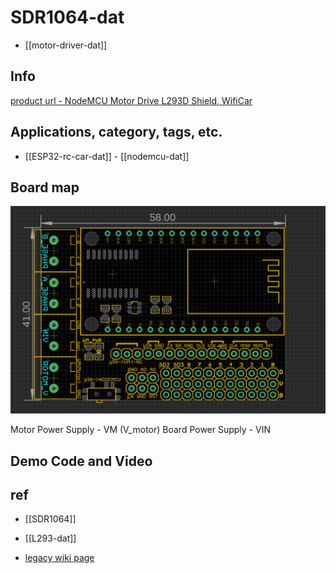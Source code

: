 
# SDR1064-dat

- [[motor-driver-dat]]

## Info 
 
[product url - NodeMCU Motor Drive L293D Shield, WifiCar](https://www.electrodragon.com/product/wificar-nodemcu-motor-shield/)
 
## Applications, category, tags, etc. 

- [[ESP32-rc-car-dat]] - [[nodemcu-dat]]

## Board map 

![](2025-03-25-15-56-06.png)

Motor Power Supply - VM (V_motor)
Board Power Supply - VIN 



## Demo Code and Video




## ref 
 
- [[SDR1064]] 

- [[L293-dat]]
 
- [legacy wiki page ](https://www.electrodragon.com/w/WifiCar)
 